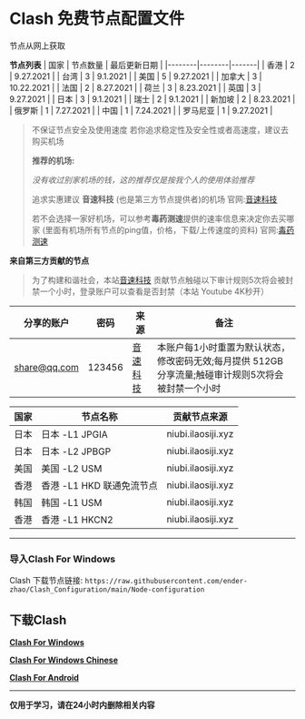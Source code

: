 # Clash 免费节点配置文件

节点从网上获取

**节点列表**
| 国家 | 节点数量 | 最后更新日期 |
|--------|--------|-------|
| 香港 | 2 | 9.27.2021 |
| 台湾 | 3 | 9.1.2021 |
| 美国 | 5 | 9.27.2021 |
| 加拿大 | 3 | 10.22.2021 |
| 法国 | 2 | 8.27.2021 |
| 荷兰 | 3 | 8.23.2021 |
| 英国 | 3 | 9.27.2021 |
| 日本 | 3 | 9.1.2021 |
| 瑞士 | 2 | 9.1.2021 |
| 新加坡 | 2 | 8.23.2021 |
| 俄罗斯 | 1 | 7.27.2021 |
| 中国 | 1 | 7.24.2021 |
| 罗马尼亚 | 1 | 9.27.2021 |

> 不保证节点安全及使用速度
> 若你追求稳定性及安全性或者高速度，建议去购买机场
> 
> **推荐的机场:**
> 
> *没有收过别家机场的钱，这的推荐仅是按我个人的使用体验推荐*
> 
> 追求实惠建议 **音速科技** (也是第三方节点提供者)的机场 官网:[音速科技](https://niubi.ilaosiji.xyz/)
> 
> 若不会选择一家好机场，可以参考**毒药测速**提供的速率信息来决定你去买哪家 (里面有机场所有节点的ping值，价格，下载/上传速度的资料) 官网:[毒药测速](https://www.duyaoss.com/)
> 

**来自第三方贡献的节点**

> 为了构建和谐社会，本站[音速科技](https://niubi.ilaosiji.xyz/) 贡献节点触碰以下审计规则5次将会被封禁一个小时，登录账户可以查看是否封禁（本站 Youtube 4K秒开）


| 分享的账户 | 密码 | 来源 | 备注 |
|--------|--------|-------|-------|
| share@qq.com | 123456 | [音速科技](https://niubi.ilaosiji.xyz/) | 本账户每1小时重置为默认状态，修改密码无效;每月提供 512GB 分享流量;触碰审计规则5次将会被封禁一个小时 |


| 国家 | 节点名称 | 贡献节点来源 |
|--------|--------|-------|
| 日本 | 日本 -L1 JPGIA | niubi.ilaosiji.xyz |
| 日本 | 日本 -L2 JPBGP | niubi.ilaosiji.xyz |
| 美国 | 美国 -L2 USM | niubi.ilaosiji.xyz |
| 香港 | 香港 -L1 HKD 联通免流节点 | niubi.ilaosiji.xyz |
| 韩国 | 韩国 -L1 USM | niubi.ilaosiji.xyz |
| 香港 | 香港 -L1 HKCN2 | niubi.ilaosiji.xyz |
***
### 导入Clash For Windows

Clash 下载节点链接: `https://raw.githubusercontent.com/ender-zhao/Clash_Configuration/main/Node-configuration`

## 下载Clash

**[Clash For Windows](https://github.com/Fndroid/clash_for_windows_pkg/releases)**

**[Clash For Windows Chinese](https://github.com/ender-zhao/Clash-for-Windows_Chinese)**

**[Clash For Android](https://play.google.com/store/apps/details?id=com.github.kr328.clash&hl=zh-CN)**

***
**仅用于学习，请在24小时内删除相关内容**
